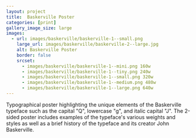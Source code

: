 ```yaml
---
layout: project
title:  Baskerville Poster
categories: [print]
gallery_image_size: large
images:
  - url: images/baskerville/baskerville-1--small.png
    large_url: images/baskerville/baskerville-2--large.jpg
    alt: Baskerville Poster
    border: false
    srcset:
      - images/baskerville/baskerville-1--mini.png 160w
      - images/baskerville/baskerville-1--tiny.png 240w
      - images/baskerville/baskerville-1--small.png 320w
      - images/baskerville/baskerville-1--medium.png 480w
      - images/baskerville/baskerville-1--large.png 640w
---
```


Typographical poster highlighting the unique elements of the Baskerville typeface such as the capital "Q", lowercase "g", and italic capital "J". The 2-sided poster includes examples of the typeface's various weights and styles as well as a brief history of the typeface and its creator John Baskerville.
